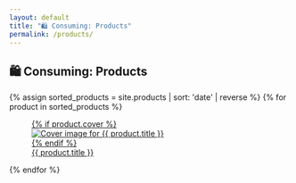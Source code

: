 ```yaml
---
layout: default
title: "🛍️ Consuming: Products"
permalink: /products/
---
```


<section class="grid grid-cols-1 gap-8 w-full">
  <h1 class="font-semibold text-4xl">🛍️ Consuming: Products</h1>
  <div class="grid grid-cols-1 sm:grid-cols-2 md:grid-cols-3 lg:grid-cols-4 gap-8">
    {% assign sorted_products = site.products | sort: 'date' | reverse %}
    {% for product in sorted_products %}
      <article>
        <a href="{{ product.link }}" class="no-underline">
          <figure class="flex flex-col gap-2 sm:gap-4 h-full">
            {% if product.cover %}
              <div class="aspect-[2/3] overflow-hidden rounded-md">
                <img class="w-full h-full object-cover transition duration-300 ease-in-out hover:scale-110" src="{{ product.cover }}" alt="Cover image for {{ product.title }}">
              </div>
            {% endif %}
            <figcaption class="text-sm sm:text-base font-semibold text-center">{{ product.title }}</figcaption>
          </figure>
        </a>
      </article>
    {% endfor %}
  </div>
</section>
